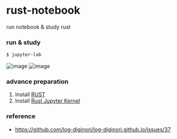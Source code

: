 # rust-notebook
run notebook &amp; study rust

### run & study
``` bash
$ jupyter-lab
```
![image](https://user-images.githubusercontent.com/10396850/215495411-34179a62-d989-4755-be27-33a808394896.png)
![image](https://user-images.githubusercontent.com/10396850/215495504-ab004d31-6fff-47ae-94c4-ee412087c2a9.png)

### advance preparation
1. Install [RUST](https://www.rust-lang.org/)
1. Install [Rust Jupyter Kernel](https://github.com/google/evcxr/tree/main/evcxr_jupyter/) 

### reference
- https://github.com/log-diginori/log-diginori.github.io/issues/37
